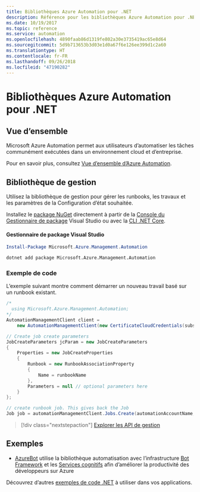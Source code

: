 ```yaml
---
title: Bibliothèques Azure Automation pour .NET
description: Référence pour les bibliothèques Azure Automation pour .NET
ms.date: 10/19/2017
ms.topic: reference
ms.service: automation
ms.openlocfilehash: 4890faab86d1319fe802a30e3735419ac65e8d64
ms.sourcegitcommit: 5d9b713653b3d03e1d0a67f6e126ee399d1c2a60
ms.translationtype: HT
ms.contentlocale: fr-FR
ms.lasthandoff: 09/26/2018
ms.locfileid: "47190282"
---
```

# <a name="azure-automation-libraries-for-net"></a>Bibliothèques Azure Automation pour .NET

## <a name="overview"></a>Vue d’ensemble

Microsoft Azure Automation permet aux utilisateurs d’automatiser les tâches communément exécutées dans un environnement cloud et d’entreprise. 

Pour en savoir plus, consultez [Vue d’ensemble d’Azure Automation](/azure/automation/automation-intro).

## <a name="management-library"></a>Bibliothèque de gestion

Utilisez la bibliothèque de gestion pour gérer les runbooks, les travaux et les paramètres de la Configuration d’état souhaitée.

Installez le [package NuGet](https://www.nuget.org/packages/Microsoft.Azure.Management.Automation) directement à partir de la [Console du Gestionnaire de package][PackageManager] Visual Studio ou avec la [CLI .NET Core][DotNetCLI].

#### <a name="visual-studio-package-manager"></a>Gestionnaire de package Visual Studio

```powershell
Install-Package Microsoft.Azure.Management.Automation
```

```bash
dotnet add package Microsoft.Azure.Management.Automation
```

### <a name="code-example"></a>Exemple de code

L’exemple suivant montre comment démarrer un nouveau travail basé sur un runbook existant.

```csharp
/*
  using Microsoft.Azure.Management.Automation;
*/
AutomationManagementClient client =
    new AutomationManagementClient(new CertificateCloudCredentials(subscriptionId, cert));

// Create job create parameters
JobCreateParameters jcParam = new JobCreateParameters
{
    Properties = new JobCreateProperties
    {
        Runbook = new RunbookAssociationProperty
        {
            Name = runbookName
        },
        Parameters = null // optional parameters here
    }
};

// create runbook job. This gives back the Job
Job job = automationManagementClient.Jobs.Create(automationAccountName, jcParam).Job;
```

> [!div class="nextstepaction"]
> [Explorer les API de gestion](/dotnet/api/overview/azure/automation/management)

## <a name="samples"></a>Exemples

* [AzureBot](https://github.com/Microsoft/AzureBot) utilise la bibliothèque automatisation avec l’infrastructure [Bot Framework](https://docs.microsoft.com/bot-framework/) et les [Services cognitifs](/cognitive-services) afin d’améliorer la productivité des développeurs sur Azure

Découvrez d’autres [exemples de code .NET](https://azure.microsoft.com/resources/samples/?platform=dotnet) à utiliser dans vos applications.

[PackageManager]: https://docs.microsoft.com/nuget/tools/package-manager-console
[DotNetCLI]: https://docs.microsoft.com/dotnet/core/tools/dotnet-add-package
